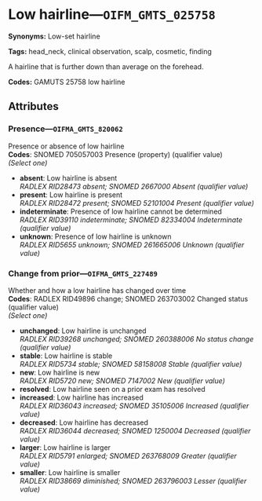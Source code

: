 # Low hairline—`OIFM_GMTS_025758`

**Synonyms:** Low-set hairline

**Tags:** head_neck, clinical observation, scalp, cosmetic, finding

A hairline that is further down than average on the forehead.

**Codes:** GAMUTS 25758 low hairline

## Attributes

### Presence—`OIFMA_GMTS_820062`

Presence or absence of low hairline  
**Codes**: SNOMED 705057003 Presence (property) (qualifier value)  
*(Select one)*

- **absent**: Low hairline is absent  
_RADLEX RID28473 absent; SNOMED 2667000 Absent (qualifier value)_
- **present**: Low hairline is present  
_RADLEX RID28472 present; SNOMED 52101004 Present (qualifier value)_
- **indeterminate**: Presence of low hairline cannot be determined  
_RADLEX RID39110 indeterminate; SNOMED 82334004 Indeterminate (qualifier value)_
- **unknown**: Presence of low hairline is unknown  
_RADLEX RID5655 unknown; SNOMED 261665006 Unknown (qualifier value)_

### Change from prior—`OIFMA_GMTS_227489`

Whether and how a low hairline has changed over time  
**Codes**: RADLEX RID49896 change; SNOMED 263703002 Changed status (qualifier value)  
*(Select one)*

- **unchanged**: Low hairline is unchanged  
_RADLEX RID39268 unchanged; SNOMED 260388006 No status change (qualifier value)_
- **stable**: Low hairline is stable  
_RADLEX RID5734 stable; SNOMED 58158008 Stable (qualifier value)_
- **new**: Low hairline is new  
_RADLEX RID5720 new; SNOMED 7147002 New (qualifier value)_
- **resolved**: Low hairline seen on a prior exam has resolved  
- **increased**: Low hairline has increased  
_RADLEX RID36043 increased; SNOMED 35105006 Increased (qualifier value)_
- **decreased**: Low hairline has decreased  
_RADLEX RID36044 decreased; SNOMED 1250004 Decreased (qualifier value)_
- **larger**: Low hairline is larger  
_RADLEX RID5791 enlarged; SNOMED 263768009 Greater (qualifier value)_
- **smaller**: Low hairline is smaller  
_RADLEX RID38669 diminished; SNOMED 263796003 Lesser (qualifier value)_
